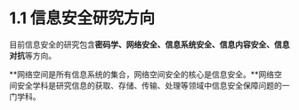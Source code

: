 # 1.1 信息安全研究方向

目前信息安全的研究包含**密码学、网络安全、信息系统安全、信息内容安全、信息对抗**等方向。

**网络空间是所有信息系统的集合，网络空间安全的核心是信息安全。**网络空间安全学科是研究信息的获取、存储、传输、处理等领域中信息安全保障问题的一门学科。